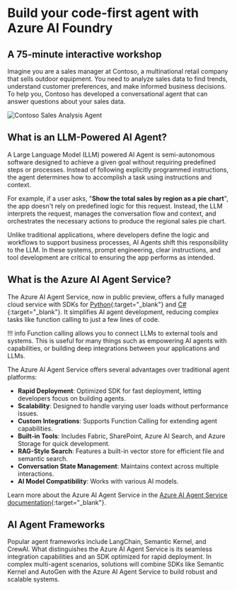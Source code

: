 # Build your code-first agent with Azure AI Foundry

## A 75-minute interactive workshop

Imagine you are a sales manager at Contoso, a multinational retail company that sells outdoor equipment. You need to analyze sales data to find trends, understand customer preferences, and make informed business decisions. To help you, Contoso has developed a conversational agent that can answer questions about your sales data.

![Contoso Sales Analysis Agent](media/persona.png)

## What is an LLM-Powered AI Agent?

A Large Language Model (LLM) powered AI Agent is semi-autonomous software designed to achieve a given goal without requiring predefined steps or processes. Instead of following explicitly programmed instructions, the agent determines how to accomplish a task using instructions and context.

For example, if a user asks, "**Show the total sales by region as a pie chart**", the app doesn't rely on predefined logic for this request. Instead, the LLM interprets the request, manages the conversation flow and context, and orchestrates the necessary actions to produce the regional sales pie chart.

Unlike traditional applications, where developers define the logic and workflows to support business processes, AI Agents shift this responsibility to the LLM. In these systems, prompt engineering, clear instructions, and tool development are critical to ensuring the app performs as intended.

## What is the Azure AI Agent Service?

The Azure AI Agent Service, now in public preview, offers a fully managed cloud service with SDKs for [Python](https://learn.microsoft.com/azure/ai-services/agents/quickstart?pivots=programming-language-python-azure){:target="_blank"} and [C#](https://learn.microsoft.com/azure/ai-services/agents/quickstart?pivots=programming-language-csharp){:target="_blank"}. It simplifies AI agent development, reducing complex tasks like function calling to just a few lines of code.

!!! info
    Function calling allows you to connect LLMs to external tools and systems. This is useful for many things such as empowering AI agents with capabilities, or building deep integrations between your applications and LLMs.

The Azure AI Agent Service offers several advantages over traditional agent platforms:

- **Rapid Deployment**: Optimized SDK for fast deployment, letting developers focus on building agents.
- **Scalability**: Designed to handle varying user loads without performance issues.
- **Custom Integrations**: Supports Function Calling for extending agent capabilities.
- **Built-in Tools**: Includes Fabric, SharePoint, Azure AI Search, and Azure Storage for quick development.
- **RAG-Style Search**: Features a built-in vector store for efficient file and semantic search.
- **Conversation State Management**: Maintains context across multiple interactions.
- **AI Model Compatibility**: Works with various AI models.

Learn more about the Azure AI Agent Service in the [Azure AI Agent Service documentation](https://learn.microsoft.com/azure/ai-services/agents/overview){:target="_blank"}.

## AI Agent Frameworks

Popular agent frameworks include LangChain, Semantic Kernel, and CrewAI. What distinguishes the Azure AI Agent Service is its seamless integration capabilities and an SDK optimized for rapid deployment. In complex multi-agent scenarios, solutions will combine SDKs like Semantic Kernel and AutoGen with the Azure AI Agent Service to build robust and scalable systems.
